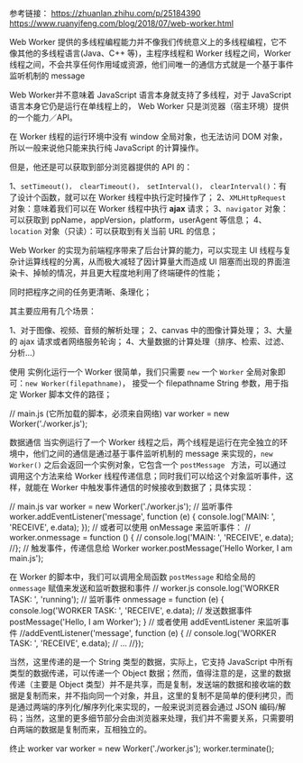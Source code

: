 参考链接：
https://zhuanlan.zhihu.com/p/25184390
https://www.ruanyifeng.com/blog/2018/07/web-worker.html

Web Worker 提供的多线程编程能力并不像我们传统意义上的多线程编程，它不像其他的多线程语言(Java、C++ 等)，主程序线程和 Worker 线程之间，Worker 线程之间，不会共享任何作用域或资源，他们间唯一的通信方式就是一个基于事件监听机制的 message

Web Worker并不意味着 JavaScript 语言本身就支持了多线程，对于 JavaScript 语言本身它仍是运行在单线程上的， Web Worker 只是浏览器（宿主环境）提供的一个能力／API。


在 Worker 线程的运行环境中没有 window 全局对象，也无法访问 DOM 对象，所以一般来说他只能来执行纯 JavaScript 的计算操作。

但是，他还是可以获取到部分浏览器提供的 API 的：

1、`setTimeout()， clearTimeout()， setInterval()， clearInterval()`：有了设计个函数，就可以在 Worker 线程中执行定时操作了；
2、`XMLHttpRequest` 对象：意味着我们可以在 Worker 线程中执行 **ajax** 请求；
3、`navigator` 对象：可以获取到 ppName，appVersion，platform，userAgent 等信息；
4、`location` 对象（只读）：可以获取到有关当前 URL 的信息；


Web Worker 的实现为前端程序带来了后台计算的能力，可以实现主 UI 线程与复杂计运算线程的分离，从而极大减轻了因计算量大而造成 UI 阻塞而出现的界面渲染卡、掉帧的情况，并且更大程度地利用了终端硬件的性能；

同时把程序之间的任务更清晰、条理化；

其主要应用有几个场景：

1、对于图像、视频、音频的解析处理；
2、canvas 中的图像计算处理；
3、大量的 ajax 请求或者网络服务轮询；
4、大量数据的计算处理（排序、检索、过滤、分析...）


使用
实例化运行一个 Worker 很简单，我们只需要 `new` 一个 `Worker` 全局对象即可：`new Worker(filepathname)`， 接受一个 filepathname String 参数，用于指定 Worker 脚本文件的路径；

// main.js (它所加载的脚本，必须来自网络)
var worker = new Worker('./worker.js');

数据通信
当实例运行了一个 Worker 线程之后，两个线程是运行在完全独立的环境中，他们之间的通信是通过基于事件监听机制的 message 来实现的，`new Worker()` 之后会返回一个实例对象，它包含一个 `postMessage ` 方法，可以通过调用这个方法来给 Worker 线程传递信息；同时我们可以给这个对象监听事件，这样，就能在 Worker 中触发事件通信的时候接收到数据了；具体实现：

// main.js
var worker = new Worker('./worker.js');
// 监听事件
worker.addEventListener('message', function (e) {
  console.log('MAIN: ', 'RECEIVE', e.data);
});
// 或者可以使用 onMessage 来监听事件：
// worker.onmessage = function () {
//  console.log('MAIN: ', 'RECEIVE', e.data);
//};
// 触发事件，传递信息给 Worker
worker.postMessage('Hello Worker, I am main.js');

在 Worker 的脚本中，我们可以调用全局函数 `postMessage` 和给全局的 `onmessage` 赋值来发送和监听数据和事件
// worker.js
console.log('WORKER TASK: ', 'running');
// 监听事件
onmessage = function (e) {
  console.log('WORKER TASK: ', 'RECEIVE', e.data);
  // 发送数据事件
  postMessage('Hello, I am Worker');
}
// 或者使用 addEventListener 来监听事件
//addEventListener('message', function (e) {
//  console.log('WORKER TASK: ', 'RECEIVE', e.data);
//  ...
//});

当然，这里传递的是一个 String 类型的数据，实际上，它支持 JavaScript 中所有类型的数据传递，可以传递一个 Object 数据；然而，值得注意的是，这里的数据传递（主要是 Object 类型）并不是共享，而是复制，发送端的数据和接收端的数据是复制而来，并不指向同一个对象，并且，这里的复制不是简单的便利拷贝，而是通过两端的序列化/解序列化来实现的，一般来说浏览器会通过 JSON 编码/解码；当然，这里的更多细节部分会由浏览器来处理，我们并不需要关系，只需要明白两端的数据是复制而来，互相独立的。

终止 worker
var worker = new Worker('./worker.js');
worker.terminate();








